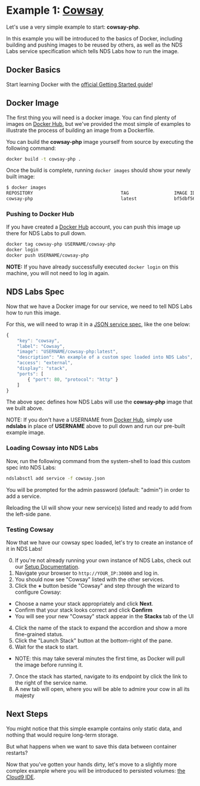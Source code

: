 # Example 1: [Cowsay](https://en.wikipedia.org/wiki/Cowsay)

Let's use a very simple example to start: **cowsay-php**.

In this example you will be introduced to the basics of Docker, including building and pushing images to be reused by others, as well as the NDS Labs service specification which tells NDS Labs how to run the image.

## Docker Basics
Start learning Docker with the [official Getting Started guide](https://docs.docker.com/linux/)!

## Docker Image
The first thing you will need is a docker image. You can find plenty of images on [Docker Hub](hub.docker.com), but we've provided the most simple of examples to illustrate the process of building an image from a Dockerfile.

You can build the **cowsay-php** image yourself from source by executing the following command:
```bash
docker build -t cowsay-php .
```

Once the build is complete, running `docker images` should show your newly built image:
```bash
$ docker images
REPOSITORY                                 TAG                 IMAGE ID            CREATED             VIRTUAL SIZE
cowsay-php                                 latest              bf5dbf5675ef        46 hours ago        534.9 MB
```

### Pushing to Docker Hub
If you have created a [Docker Hub](hub.docker.com) account, you can push this image up there for NDS Labs to pull down.

```bash
docker tag cowsay-php USERNAME/cowsay-php
docker login
docker push USERNAME/cowsay-php
```

**NOTE:** If you have already successfully executed `docker login` on this machine, you will not need to log in again.

## NDS Labs Spec
Now that we have a Docker image for our service, we need to tell NDS Labs how to run this image.

For this, we will need to wrap it in a [JSON service spec](https://opensource.ncsa.illinois.edu/confluence/display/NDS/NDS+Labs+Service+Specification), like the one below:
```js
{
    "key": "cowsay",
    "label": "Cowsay",
    "image": "USERNAME/cowsay-php:latest",
    "description": "An example of a custom spec loaded into NDS Labs",
    "access": "external",
    "display": "stack",
    "ports": [
        { "port": 80, "protocol": "http" }
    ]
}
```

The above spec defines how NDS Labs will use the **cowsay-php** image that we built above.

NOTE: If you don't have a USERNAME from [Docker Hub](hub.docker.com), simply use **ndslabs** in place of **USERNAME** above to pull down and run our pre-built example image.

### Loading Cowsay into NDS Labs
Now, run the following command from the system-shell to load this custom spec into NDS Labs:
```bash
ndslabsctl add service -f cowsay.json
```

You will be prompted for the admin password (default: "admin") in order to add a service.

Reloading the UI will show your new service(s) listed and ready to add from the left-side pane.

### Testing Cowsay
Now that we have our cowsay spec loaded, let's try to create an instance of it in NDS Labs!

0. If you're not already running your own instance of NDS Labs, check out our [Setup Documentation](https://github.com/nds-org/ndslabs/blob/master/docs/setup.md).
1. Navigate your browser to `http://YOUR_IP:30000` and log in. 
2. You should now see "Cowsay" listed with the other services.
3. Click the **+** button beside "Cowsay" and step through the wizard to configure Cowsay:
  * Choose a name your stack appropriately and click **Next**.
  * Confirm that your stack looks correct and click **Confirm**
  * You will see your new "Cowsay" stack appear in the **Stacks** tab of the UI
4. Click the name of the stack to expand the accordion and show a more fine-grained status.
5. Click the "Launch Stack" button at the bottom-right of the pane.
6. Wait for the stack to start.
  * NOTE: this may take several minutes the first time, as Docker will pull the image before running it. 
7. Once the stack has started, navigate to its endpoint by click the link to the right of the service name.
8. A new tab will open, where you will be able to admire your cow in all its majesty

## Next Steps
You might notice that this simple example contains only static data, and nothing that would require long-term storage.

But what happens when we want to save this data between container restarts?

Now that you've gotten your hands dirty, let's move to a slightly more complex example where you will be introduced to persisted volumes: [the Cloud9 IDE](https://github.com/nds-org/developer-tutorial/tree/master/example-2-cloud9).
